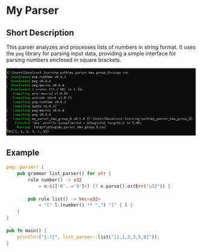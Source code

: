 # My Parser

## Short Description
This parser analyzes and processes lists of numbers in string format. It uses the `peg` library for parsing input data, providing a simple interface for parsing numbers enclosed in square brackets.

![Screenshot of the parser in action](Screenshot_1.jpg)

## Example


```rust
peg::parser! {
    pub grammar list_parser() for str {
        rule number() -> u32
            = n:$(['0'..='9']+) {? n.parse().or(Err("u32")) }

        pub rule list() -> Vec<u32>
            = "[" l:(number() ** ",") "]" { l }
    }
}

pub fn main() {
    println!("{:?}", list_parser::list("[1,1,2,3,5,8]"));
}

